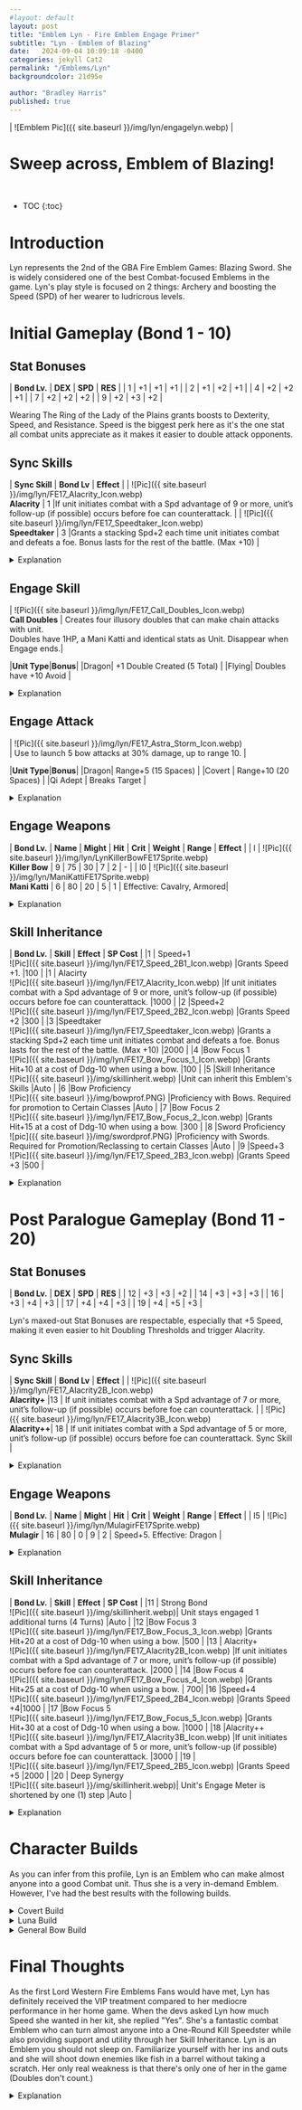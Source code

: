 ```yaml
---
#layout: default
layout: post
title: "Emblem Lyn - Fire Emblem Engage Primer"
subtitle: "Lyn - Emblem of Blazing"
date:   2024-09-04 10:09:18 -0400
categories: jekyll Cat2
permalink: "/Emblems/Lyn"
backgroundcolor: 21d95e

author: "Bradley Harris"
published: true
---
```



| ![Emblem Pic]({{ site.baseurl }}/img/lyn/engagelyn.webp) |
 
<h1> <div class="evocation"> Sweep across, Emblem of Blazing! </div> </h1>
<br>


* TOC
{:toc}





# **Introduction**
Lyn represents the 2nd of the GBA Fire Emblem Games: Blazing Sword. She is widely considered one of the best Combat-focused Emblems in the game. Lyn's play style is focused on 2 things: Archery and boosting the Speed (SPD) of her wearer to ludricrous levels. 

# **Initial Gameplay (Bond 1 - 10)** 

## Stat Bonuses

| **Bond Lv.** | **DEX** | **SPD** | **RES** |
| 1 | +1 | +1 | +1 |
| 2 | +1 | +2 | +1 |
| 4 | +2 | +2 | +1 |
| 7 | +2 | +2 | +2 |
| 9 | +2 | +3 | +2 |

Wearing The Ring of the Lady of the Plains grants boosts to Dexterity, Speed, and Resistance. Speed is the biggest perk here as it's the one stat all combat units appreciate as it makes it easier to double attack opponents. 

## Sync Skills

| **Sync Skill** | **Bond Lv** | **Effect** |
| ![Pic]({{ site.baseurl }}/img/lyn/FE17_Alacrity_Icon.webp) <br> **Alacrity** | 1 |If unit initiates combat with a Spd advantage of 9 or more, unit’s follow-up (if possible) occurs before foe can counterattack.  | 
| ![Pic]({{ site.baseurl }}/img/lyn/FE17_Speedtaker_Icon.webp) <br> **Speedtaker** | 3 |Grants a stacking Spd+2 each time unit initiates combat and defeats a foe. Bonus lasts for the rest of the battle. (Max +10) |

<details>
<summary> Explanation </summary>

Lyn only has 2 Sync Skills like Roy. However, just like Roy, her Sync Skills are so good that giving her a 3rd one would risk making her overpowered. <br><br>

<b>Alacrity</b> is Lyn's primary Sync Skill and is the lynchpin of her entire kit. In Fire Emblem Games, during combat, if a unit's Speed exceeds that of the enemy's Speed by at least 5, they perform an additional attack. This applies to both you and the enemy. The usual way this works is that if you are doubling the enemy, the flow of combat is:<br><br>

<b>Your 1st Attack -> Enemy Counterattack -> Your 2nd Attack.</b> <br><br>

Alacrity however changes up this order letting you get in both of your attacks BEFORE the enemy can counterattack. <br><br>

<b>Your 1st Attack -> Your 2nd Attack -> Enemy Counterattack.</b> <br><br>

This essentially gives Lyn's users the Brave Effect of allowing them to attack twice in a row and it stacks with actual Brave Weapons allowing you to get FOUR (4) attacks before the enemy can counter. Alacrity lets you take out dangerous enemies before they have a chance to hurt you. Engage has a lot of characters who qualify as "Glass Cannons" because they hit hard but have the defenses of wet tissue paper. Alacrity helps fix this weakness as the enemy can't hurt you if they're already dead. That 9 Speed threshold might look intimidating but Lyn's other tools make that threshold almost laughably easy to hit. However, please remember that Alacrity will not trigger if you using weapons that cannot double attack like Smash Weapons or the Thunder-line of Tomes. <br><br>

Lyn's 2nd Sync Skill is <b>Speedtaker</b> which lets you "steal" Speed from defeated foes. This skill makes Lyn's wearer snowball like crazy because it feeds directly into Alacrity. Get a few kills with Speedtaker equipped and that 9 Speed threshold for Alacrity is incredibly easy to activate. Alacrity makes it easier to kill opponents which activates Speedtaker for even more Speed. Wash, Rinse, and Repeat until you have a lightning-fast specter of death roaming the battlefield. 

</details>




 
## Engage Skill

| ![Pic]({{ site.baseurl }}/img/lyn/FE17_Call_Doubles_Icon.webp) <br> **Call Doubles** | Creates four illusory doubles that can make chain attacks with unit. <br> Doubles have 1HP, a Mani Katti and identical stats as Unit. Disappear when Engage ends.|


|**Unit Type**|**Bonus**|
|Dragon| +1 Double Created (5 Total) |
|Flying| Doubles have +10 Avoid |

<details>
<summary> Explanation </summary>

Call Doubles might seem lacklustre compared to other Engage Skills but it has its uses. The primary one is Enemy AI Manipulation. For the uninformed, the Enemy AI in Fire Emblem Games loves to kill things. So when it sees a 1 HP Phantom, it starts salivating as it is something it is almost guaranteed to kill and thus will prioritize the Phantom over your units. I am not exaggerating when I say this can SAVE LIVES if used correctly. If you have an ally that you believe the enemy will target and kill, have Lyn call up some Phantoms to take the hit. Or if you want to lure out dangerous opponents, have a Phantom act as bait. There is no downside to this as Lyn's Phantoms are 100% disposable and will disappear when Lyn's Engage wears off. <br><br>

The other benefit of Call Doubles is the Chain Attack potential. Having 4 allies who can Chain Attack as long as they are on the map, lets you rack up a lot of damage on enemies. The only downside is that the Phantoms will only Chain Attack for Lyn's user and no one else. <br><br>

The Class Bonuses are pretty decent. Dragons getting 5 Doubles means more lures and Chain Attacks while Doubles created by Flying Units are slightly better Dodge Tanks. Even though Covert Units don't get a Class Bonus, the Doubles they create still benefit from the doubled evasion bonus they receive from rough terrain. So if you have a Covert Unit in cover use Call Doubles. Those Doubles will be hard to hit, making them perfect distractions for the enemy. <br><br>

Despite Call Doubles having so many uses, be warned of its downsides. Using Call Doubles takes a turn which means Lyn's user cannot attack after summoning them. Enemies killed by Lyn's Doubles do not award experience to anyone, not even Lyn's user. So be careful that they don't steal valuable experience from your units. <br><br>

Fun Fact: This Engage Skill is a callback to Lyn's Critical Animations back in her home game where she would produce afterimage clones of herself before striking the enemy. <br><br>
</details>


## Engage Attack

| ![Pic]({{ site.baseurl }}/img/lyn/FE17_Astra_Storm_Icon.webp) <br>  | Use to launch 5 bow attacks at 30% damage, up to range 10. |


|**Unit Type**|**Bonus**|
|Dragon| Range+5 (15 Spaces) |
|Covert | Range+10 (20 Spaces) |
|Qi Adept | Breaks Target |

<details>
<summary> Explanation </summary>

<b>Astra Storm</b> continues the trend of Lyn being an amazing Emblem. Firstly, each hit of Astra Storm is subject to the "Rush Effect", meaning they can potentially do more damage than advertised. Astra Storm long range, even without class bonuses has several applications, besides being one of the only ways the Player can attack an enemy from long-range. <br><br>

1) <b>Deleting one Flying Enemy</b>. Enemies like Griffin Knights and Wyvern Knights can be difficult to kill, either because they are really fast and difficult to double or their sheer bulk. Astra Storm lets you ignore those two hassles as Engage Attacks cannot miss and Astra Storm will always do bonus damage against them because it requires a Bow to use and Fliers are weak to Bows.<br><br>

2) <b>Aggroing Bosses</b>. In Engage, many chapters only require you to kill the Boss who is usually on the other side of the map. Bosses usually stay stationary so you have to fight your way across the map to get to them. Astra Storm lets you ignore that as once a Boss is attacked, they will immediately begin charging you, meaning you can let the Boss come to you. This makes a large number of Chapters and Paralogues in Engage, much easier to deal with, especially on Maddening Difficulty. If you use Astra Storm on Turn 1 of a chapter and let the enemy Boss come to you, that saves you a lot of work and the potential headache of fighting your way to them. <br><br>

3) <b>The Radiant Bow</b>: Unlike other Engage Attacks like Lodestar Rush, Override, and Blazing Lion, Astra Storm has no Smash Weapons to dramatically boost its damage. However, it does have the Radiant Bow. The Radiant Bow is a magical weapon like the Levin Sword. However, a normal, unforged Radiant Bow boasts a Might of 19 which becomes 57 when used against Flying Enemies. Even without the Effectiveness Bonus, a Radiant Bow Astra Storm is a surprisingly good boss killer, especially against enemies with low Resistance Stats.<br><br>

</details>






## Engage Weapons 

| **Bond Lv.** | **Name** | **Might** | **Hit** | **Crit** | **Weight** | **Range** | **Effect** |
| l | ![Pic]({{ site.baseurl }}/img/lyn/LynKillerBowFE17Sprite.webp) <br> **Killer Bow** | 9 | 75 | 30 | 7 | 2 | - |
| l0 | ![Pic]({{ site.baseurl }}/img/lyn/ManiKattiFE17Sprite.webp) <br> **Mani Katti** | 6 | 80 | 20 | 5 | 1 | Effective: Cavalry, Armored|


<details>
<summary> Explanation </summary>

Lyn's biggest weakness (for now at least) is her Engage Weapons. <br><br>

The <b>Killer Bow</b> is lackluster as the only thing it has over a regular Killer Bow is the extra 2 Might. Since Engage Weapons cannot be forged or engraved, you'll get more bang for your buck out of a regular Killer Bow. <br><br>

Lyn's signature <b>Mani Katti</b> is also disappointing. It has the same Cavalry and Armored Effectiveness as Marth's Rapier but Marth's Rapier not only hits slightly harder but is also more accurate, less heavy, and provides an Avoid Bonus. The Mani Katti does have a good Critical Rate but like the Killer Bow, you'll get more mileage out of a regular Killing Edge or even Wo Dao. <br><br>

</details>






## Skill Inheritance 

| **Bond Lv.** | **Skill** | **Effect** | **SP Cost** |
|1 | Speed+1 <br> ![Pic]({{ site.baseurl }}/img/lyn/FE17_Speed_2B1_Icon.webp) |Grants Speed +1. |100 |
|1 | Alacirty <br> ![Pic]({{ site.baseurl }}/img/lyn/FE17_Alacrity_Icon.webp) |If unit initiates combat with a Spd advantage of 9 or more, unit’s follow-up (if possible) occurs before foe can counterattack. |1000 |
|2 |Speed+2 <br> ![Pic]({{ site.baseurl }}/img/lyn/FE17_Speed_2B2_Icon.webp) |Grants Speed +2 |300 |
|3 |Speedtaker <br> ![Pic]({{ site.baseurl }}/img/lyn/FE17_Speedtaker_Icon.webp) |Grants a stacking Spd+2 each time unit initiates combat and defeats a foe. Bonus lasts for the rest of the battle. (Max +10) |2000 |
|4 |Bow Focus 1 <br> ![Pic]({{ site.baseurl }}/img/lyn/FE17_Bow_Focus_1_Icon.webp) |Grants Hit+10 at a cost of Ddg-10 when using a bow. |100 |
|5 |Skill Inheritance <br> ![Pic]({{ site.baseurl }}/img/skillinherit.webp) |Unit can inherit this Emblem's Skills |Auto |
|6 |Bow Proficiency <br> ![Pic]({{ site.baseurl }}/img/bowprof.PNG) |Proficiency with Bows. Required for promotion to Certain Classes |Auto |
|7 |Bow Focus 2 <br> ![Pic]({{ site.baseurl }}/img/lyn/FE17_Bow_Focus_2_Icon.webp) |Grants Hit+15 at a cost of Ddg-10 when using a bow. |300 |
|8 |Sword Proficiency <br> ![pic]({{ site.baseurl }}/img/swordprof.PNG) |Proficiency with Swords. Required for Promotion/Reclassing to certain Classes |Auto |
|9 |Speed+3 <br> ![Pic]({{ site.baseurl }}/img/lyn/FE17_Speed_2B3_Icon.webp) |Grants Speed +3 |500 |


<details>
<summary> Explanation </summary>

Lyn's Skill Inheritance is reasonably affordable across the board, especially for the value they give you.<br><br> 

<b>Alacrity</b> is relatively affordable for what it gives you. However, I only recommend inheriting this on speedy characters as hitting that 9 Speed threshold is a lot harder without support from Lyn's other inheritance.<br><br> 

Lyn's Stat Skill is <b>Speed+</b> and they are by far the Stat Skill that will give the best bang for your SP Buck. Even at the lowest tier, you'd be surprised how much of a difference +1 Speed makes with Doubling Thresholds. Like Sigurd's Canter, the Speed+ Skills are almost universally useful. If you have a unit with an empty skill slot you can't decide what to do with, have them inherit a Speed+ Skill from Lyn.<br><br> 

By contrast, Lyn's Weapon Skill <b>Bow Focus</b> is borderline useless. Bows in Engage have high Hit rates (the lowest is the Longbow with 70% Hit) and Bow-focused classes have high Dexterity Stats so they are accurate enough on their own. <br><br> 

Lyn gives <b>Sword and Bow Proficiencies</b> which are nice to have but on their own, don't lead to any powerhouse classes unless combined with other Weapon Proficiencies. <br><br> 

I saved <b>Speedtaker</b> for last because it's the most complicated to talk about. That 2000 SP cost isn't a lot but for reasons I will not discuss here, Speedtaker gets worse the more units you have it on, besides Lyn's main user. Basically, the more units with Speedtaker, means more competition to secure kills to activate and stack the Speed boosts. For every unit that inherits Speedtaker, that's an extra 5 enemies they have to kill each Chapter to reap the full benefits. Many Engage Players recommend inheriting Speedtaker on at most, 1 other Character. I recommend inheriting both Speedtaker and Alacrity onto a unit that will not be Lyn's main user as the skills complement each other so much. 


</details>

# **Post Paralogue Gameplay (Bond 11 - 20)** 

## Stat Bonuses

| **Bond Lv.** | **DEX** | **SPD** | **RES** |
| 12 | +3 | +3 | +2 |
| 14 | +3 | +3 | +3 |
| 16 | +3 | +4 | +3 |
| 17 | +4 | +4 | +3 |
| 19 | +4 | +5 | +3 |

Lyn's maxed-out Stat Bonuses are respectable, especially that +5 Speed, making it even easier to hit Doubling Thresholds and trigger Alacrity. 

## Sync Skills

| **Sync Skill** | **Bond Lv** | **Effect** |
| ![Pic]({{ site.baseurl }}/img/lyn/FE17_Alacrity2B_Icon.webp) <br> **Alacrity+** |13  | If unit initiates combat with a Spd advantage of 7 or more, unit’s follow-up (if possible) occurs before foe can counterattack.  | 
| ![Pic]({{ site.baseurl }}/img/lyn/FE17_Alacrity3B_Icon.webp) <br> **Alacrity++**| 18 | If unit initiates combat with a Spd advantage of 5 or more, unit’s follow-up (if possible) occurs before foe can counterattack.	Sync Skill |


<details>
<summary> Explanation </summary>

Like Roy, Lyn's higher Bond Levels only give upgrades to her signature Sync Skill Alacrity and that's all she needs to continue her streak of stellar performance. <b>Alacrity++</b> is especially impressive as it shrinks the activation threshold to 5 Speed over the foe. If you've been paying attention to this profile, to double an enemy you need to have 5 more Speed than them. Basically at Bond 18, if you are doubling a foe, Alacrity++ will ALWAYS trigger, letting you possibly one-round an opponent without fear of retaliation. And remember, this is BEFORE factoring in any Speed boosts you get from Speedtaker.

</details>


## Engage Weapons 

| **Bond Lv.** | **Name** | **Might** | **Hit** | **Crit** | **Weight** | **Range** | **Effect** |
| l5 | ![Pic]({{ site.baseurl }}/img/lyn/MulagirFE17Sprite.webp) <br> **Mulagir** | 16  | 80 | 0 | 9 | 2 | Speed+5. Effective: Dragon |

<details>
<summary> Explanation </summary>

Lyn's final Engage Weapon is arguably one of the best in the game: <b>Mulagir</b>. It has fantastic stats across the board but the real prize with Mulagir is that +5 Speed it grants. Remember this is on top of all the other Speed Lyn gives you when you wear her ring. When you have access to Mulagir, Alacrity becomes even easier to activate and secure kills. Mulagir is so powerful that even non-Physical units and classes can get pretty good mileage out of this and Physical Units become wrecking balls.  <br><br>

<b>Fun Fact</b>: Unlike other Bond 15 Engage Weapons, Mulagir wasn't in Lyn's Home Game, Blazing Sword but it was present in the previous game: Binding Blade. However, because of the Mobile Game Fire Emblem Heroes, Lyn has become heavily associated with this Bow because two of Lyn's different alternate forms use Mulagir as their primary weapon. 


</details>


## Skill Inheritance

| **Bond Lv.** | **Skill** | **Effect** | **SP Cost** |
|11 | Strong Bond <br> ![Pic]({{ site.baseurl }}/img/skillinherit.webp)| Unit stays engaged 1 additional turns (4 Turns) |Auto |
|12 |Bow Focus 3 <br> ![Pic]({{ site.baseurl }}/img/lyn/FE17_Bow_Focus_3_Icon.webp) |Grants Hit+20 at a cost of Ddg-10 when using a bow. |500 |
|13 | Alacrity+ <br> ![Pic]({{ site.baseurl }}/img/lyn/FE17_Alacrity2B_Icon.webp) |If unit initiates combat with a Spd advantage of 7 or more, unit’s follow-up (if possible) occurs before foe can counterattack. |2000 |
|14 |Bow Focus 4 <br> ![Pic]({{ site.baseurl }}/img/lyn/FE17_Bow_Focus_4_Icon.webp) |Grants Hit+25 at a cost of Ddg-10 when using a bow. | 700|
|16 |Speed+4 <br> ![Pic]({{ site.baseurl }}/img/lyn/FE17_Speed_2B4_Icon.webp) |Grants Speed +4|1000 |
|17 |Bow Focus 5 <br> ![Pic]({{ site.baseurl }}/img/lyn/FE17_Bow_Focus_5_Icon.webp) |Grants Hit+30 at a cost of Ddg-10 when using a bow. |1000 |
|18 |Alacrity++ <br> ![Pic]({{ site.baseurl }}/img/lyn/FE17_Alacrity3B_Icon.webp) |If unit initiates combat with a Spd advantage of 5 or more, unit’s follow-up (if possible) occurs before foe can counterattack. |3000 |
|19 | <br> ![Pic]({{ site.baseurl }}/img/lyn/FE17_Speed_2B5_Icon.webp) |Grants Speed +5 |2000 |
|20 | Deep Synergy <br> ![Pic]({{ site.baseurl }}/img/skillinherit.webp)| Unit's Engage Meter is shortened by one (1) step |Auto |

<details>
<summary> Explanation </summary>

Lyn's higher level Inheritance is incredibly straightforward with upgrades to <b>Alacrity, Speed+, and Bow Focus</b>. The biggest prize here in my opinion is <b>Speed+4</b> which is a steal for only 1000 SP. Alacrity+ and Alacrity++ might seem tempting to put on your fragile, speedy characters but know that you'll be shilling out a good chunk of SP for them. 

</details>






# **Character Builds**

As you can infer from this profile, Lyn is an Emblem who can make almost anyone into a good Combat unit. Thus she is a very in-demand Emblem. However, I've had the best results with the following builds. 

<details>
<summary> Covert Build </summary>

This Build revolves around maximizing the range of Astra Storm to the full 20 Spaces. This Build unfortunately has limited options as the number of playable Covert Classes in Engage is 5. <b>Thieves, Archers, and Snipers</b> get good mileage out of Lyn, the latter two especially as they can use their own, forged Bows with Lyn's Astra Storm. 

</details>


<details>
<summary> Luna Build </summary>

There are 2 Covert Classes in Engage that are exclusive to the character Alcryst (<b>Lord and Tireur d'élite</b>). Alcryst is commonly agreed to be one of Lyn's best users. Not only does he use Bows as his primary weapon, but his Class Skill once promoted is Luna (A chance to ignore half of the foe's DEF/RES when attacking) which is subject to the Rush Effect for EACH hit of Astra Storm, leading to one-round kills. 

</details>


<details>
<summary> General Bow Build </summary>
Multiple classes in Engage use Bows. While most of them will not receive bonuses from Astra Storm or Call Doubles, they are still worth considering for the spot of Lyn's main user. <b>Warriors</b> especially while their Bow rank is low, have very high Strength which when combined with all the Speed Lyn practically showers you in, leads to a deadly combination. 

</details>


# **Final Thoughts** <br>

As the first Lord Western Fire Emblems Fans would have met, Lyn has definitely received the VIP treatment compared to her mediocre performance in her home game. When the devs asked Lyn how much Speed she wanted in her kit, she replied "Yes". She's a fantastic combat Emblem who can turn almost anyone into a One-Round Kill Speedster while also providing support and utility through her Skill Inheritance. Lyn is an Emblem you should not sleep on. Familiarize yourself with her ins and outs and she will shoot down enemies like fish in a barrel without taking a scratch. Her only real weakness is that there's only one of her in the game (Doubles don't count.) 



<details>
<summary> Explanation </summary>



</details>